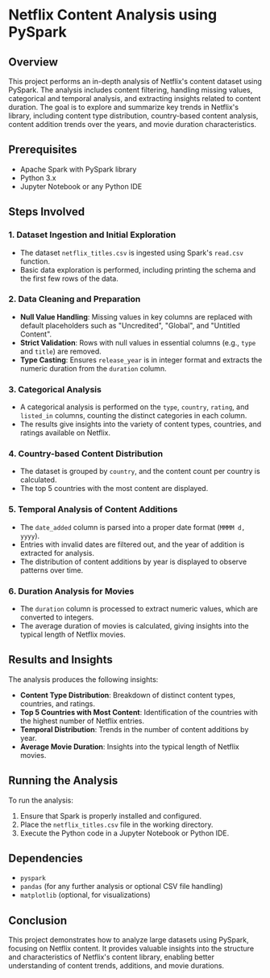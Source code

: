 # Netflix Content Analysis using PySpark

## Overview

This project performs an in-depth analysis of Netflix's content dataset using PySpark. The analysis includes content filtering, handling missing values, categorical and temporal analysis, and extracting insights related to content duration. The goal is to explore and summarize key trends in Netflix's library, including content type distribution, country-based content analysis, content addition trends over the years, and movie duration characteristics.

## Prerequisites

- Apache Spark with PySpark library
- Python 3.x
- Jupyter Notebook or any Python IDE

## Steps Involved

### 1. **Dataset Ingestion and Initial Exploration**

- The dataset `netflix_titles.csv` is ingested using Spark's `read.csv` function.
- Basic data exploration is performed, including printing the schema and the first few rows of the data.

### 2. **Data Cleaning and Preparation**

- **Null Value Handling**: Missing values in key columns are replaced with default placeholders such as "Uncredited", "Global", and "Untitled Content".
- **Strict Validation**: Rows with null values in essential columns (e.g., `type` and `title`) are removed.
- **Type Casting**: Ensures `release_year` is in integer format and extracts the numeric duration from the `duration` column.

### 3. **Categorical Analysis**

- A categorical analysis is performed on the `type`, `country`, `rating`, and `listed_in` columns, counting the distinct categories in each column.
- The results give insights into the variety of content types, countries, and ratings available on Netflix.

### 4. **Country-based Content Distribution**

- The dataset is grouped by `country`, and the content count per country is calculated.
- The top 5 countries with the most content are displayed.

### 5. **Temporal Analysis of Content Additions**

- The `date_added` column is parsed into a proper date format (`MMMM d, yyyy`).
- Entries with invalid dates are filtered out, and the year of addition is extracted for analysis.
- The distribution of content additions by year is displayed to observe patterns over time.

### 6. **Duration Analysis for Movies**

- The `duration` column is processed to extract numeric values, which are converted to integers.
- The average duration of movies is calculated, giving insights into the typical length of Netflix movies.

## Results and Insights

The analysis produces the following insights:
- **Content Type Distribution**: Breakdown of distinct content types, countries, and ratings.
- **Top 5 Countries with Most Content**: Identification of the countries with the highest number of Netflix entries.
- **Temporal Distribution**: Trends in the number of content additions by year.
- **Average Movie Duration**: Insights into the typical length of Netflix movies.

## Running the Analysis

To run the analysis:
1. Ensure that Spark is properly installed and configured.
2. Place the `netflix_titles.csv` file in the working directory.
3. Execute the Python code in a Jupyter Notebook or Python IDE.

## Dependencies

- `pyspark`
- `pandas` (for any further analysis or optional CSV file handling)
- `matplotlib` (optional, for visualizations)

## Conclusion

This project demonstrates how to analyze large datasets using PySpark, focusing on Netflix content. It provides valuable insights into the structure and characteristics of Netflix's content library, enabling better understanding of content trends, additions, and movie durations.
